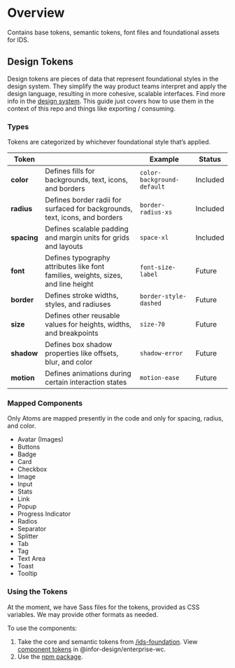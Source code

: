 # Overview

Contains base tokens, semantic tokens, font files and foundational assets for IDS.

## Design Tokens

Design tokens are pieces of data that represent foundational styles in the design system. They simplify the way product teams interpret and apply the design language, resulting in more cohesive, scalable interfaces. Find more info in the [design system](https://design.infor.com/foundations/design-tokens/). This guide just covers how to use them in the context of this repo and things like exporting / consuming.

### Types

Tokens are categorized by whichever foundational style that’s applied.

| Token       |                               |Example         |Status         |
|-------------|-------------------------------|----------------|----------------|
|**color**    |Defines fills for backgrounds, text, icons, and borders |`color-background-default`| Included |
|**radius**   |Defines border radii for surfaced  for backgrounds, text, icons, and borders |`border-radius-xs`| Included |
|**spacing**  |Defines scalable padding and margin units for grids and layouts  |`space-xl`| Included |
|**font**     |Defines typography attributes like font families, weights, sizes, and line height |`font-size-label`| Future |
|**border**   |Defines stroke widths, styles, and radiuses  |`border-style-dashed`| Future |
|**size**     |Defines other reusable values for heights, widths, and breakpoints  |`size-70`| Future |
|**shadow**   |Defines box shadow properties like offsets, blur, and color |`shadow-error`| Future |
|**motion**   |Defines animations during certain interaction states  |`motion-ease`| Future |

### Mapped Components

Only Atoms are mapped presently in the code and only for spacing, radius, and color.

- Avatar (Images)
- Buttons
- Badge
- Card
- Checkbox
- Image
- Input
- Stats
- Link
- Popup
- Progress Indicator
- Radios
- Separator
- Splitter
- Tab
- Tag
- Text Area
- Toast
- Tooltip

### Using the Tokens

At the moment, we have Sass files for the tokens, provided as CSS variables. We may provide other formats as needed. 

To use the components:

1. Take the core and semantic tokens from [/ids-foundation](https://github.com/infor-design/ids-foundation/tree/main/tokens/theme-soho). View [component tokens](https://github.com/infor-design/enterprise-wc/tree/main/src/themes/default) in @infor-design/enterprise-wc.
2. Use the [npm package](https://www.npmjs.com/package/ids-foundation).
